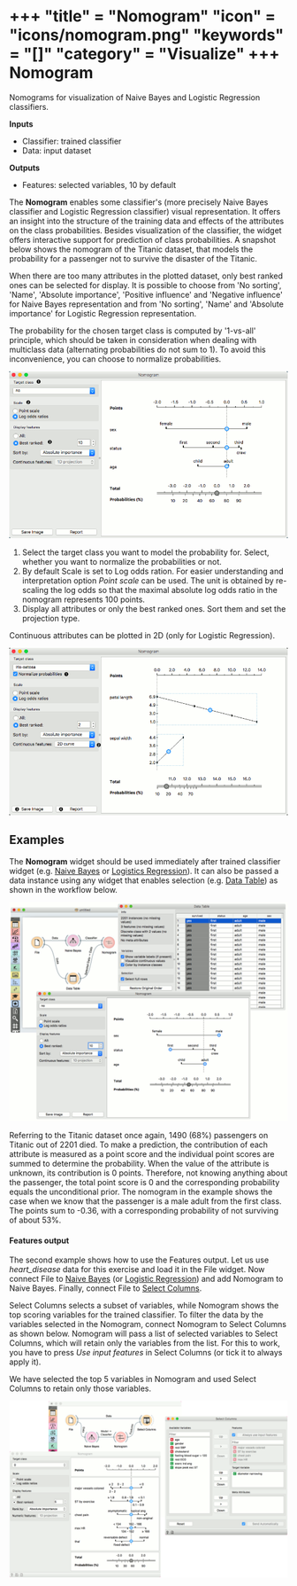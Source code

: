 +++
"title" = "Nomogram"
"icon" = "icons/nomogram.png"
"keywords" = "[]"
"category" = "Visualize"
+++
Nomogram
========

Nomograms for visualization of Naive Bayes and Logistic Regression classifiers.

**Inputs**

- Classifier: trained classifier
- Data: input dataset

**Outputs**

- Features: selected variables, 10 by default

The **Nomogram** enables some classifier's (more precisely Naive Bayes classifier and Logistic Regression classifier) visual representation. It offers an insight into the structure of the training data and effects of the attributes on the class probabilities. Besides visualization of the classifier, the widget offers interactive support for prediction of class probabilities. A snapshot below shows the nomogram of the Titanic dataset, that models the probability for a passenger not to survive the disaster of the Titanic.

When there are too many attributes in the plotted dataset, only best ranked ones can be selected for display. It is possible to choose from 'No sorting', 'Name', 'Absolute importance', 'Positive influence' and 'Negative influence' for Naive Bayes representation and from 'No sorting', 'Name' and 'Absolute importance' for Logistic Regression representation.

The probability for the chosen target class is computed by '1-vs-all' principle, which should be taken in consideration when dealing with multiclass data (alternating probabilities do not sum to 1). To avoid this inconvenience, you can choose to normalize probabilities.

![](/images/visualize/Nomogram-NaiveBayes.png)

1. Select the target class you want to model the probability for. Select, whether you want to normalize the probabilities or not.
2. By default Scale is set to Log odds ration. For easier understanding and interpretation option *Point scale* can be used. The unit is obtained by re-scaling the log odds so that the maximal absolute log odds ratio in the nomogram represents 100 points.
3. Display all attributes or only the best ranked ones. Sort them and set the projection type.

Continuous attributes can be plotted in 2D (only for Logistic Regression).

![logreg](/images/Nomogram-LogisticRegression.png)

Examples
--------

The **Nomogram** widget should be used immediately after trained classifier widget (e.g. [Naive Bayes](/widget-catalog/model/naivebayes) or [Logistics Regression](/widget-catalog/model/logisticregression)). It can also be passed a data instance using any widget that enables selection (e.g. [Data Table](/widget-catalog/data/datatable)) as shown in the workflow below.

![](/images/visualize/Nomogram-Example.png)

Referring to the Titanic dataset once again, 1490 (68%) passengers on Titanic out of 2201 died. To make a prediction, the contribution of each attribute is measured as a point score and the individual point scores are summed to determine the probability. When the value of the attribute is unknown, its contribution is 0 points. Therefore, not knowing anything about the passenger, the total point score is 0 and the corresponding probability equals the unconditional prior. The nomogram in the example shows the case when we know that the passenger is a male adult from the first class. The points sum to -0.36, with a corresponding probability of not surviving of about 53%.

#### Features output

The second example shows how to use the Features output. Let us use *heart_disease* data for this exercise and load it in the File widget. Now connect File to [Naive Bayes](/widget-catalog/model/naivebayes) (or [Logistic Regression](/widget-catalog/model/logisticregression)) and add Nomogram to Naive Bayes. Finally, connect File to [Select Columns](/widget-catalog/data/selectcolumns).

Select Columns selects a subset of variables, while Nomogram shows the top scoring variables for the trained classifier. To filter the data by the variables selected in the Nomogram, connect Nomogram to Select Columns as shown below. Nomogram will pass a list of selected variables to Select Columns, which will retain only the variables from the list. For this to work, you have to press *Use input features* in Select Columns (or tick it to always apply it).

We have selected the top 5 variables in Nomogram and used Select Columns to retain only those variables.

![](/images/visualize/Nomogram-Features.png)

